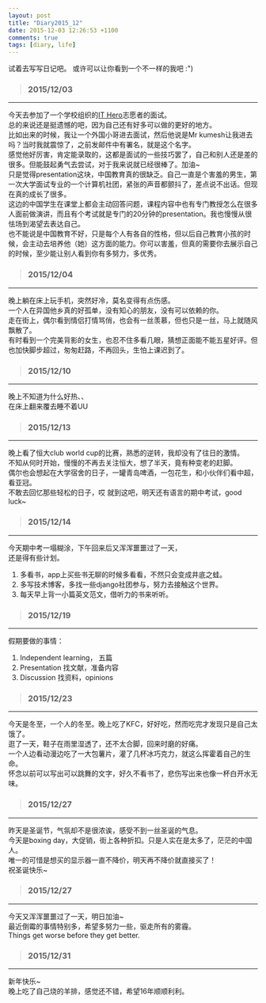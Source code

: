 ```yaml
---
layout: post
title: "Diary2015_12"
date: 2015-12-03 12:26:53 +1100
comments: true
tags: [diary, life]
---
```


试着去写写日记吧。 或许可以让你看到一个不一样的我吧 :")  

<!--more-->
   

>### 2015/12/03 ###
----------
今天去参加了一个学校组织的[IT Hero](https://www.it.unsw.edu.au/students/it_hero.html)志愿者的面试。    
总的来说还是挺遗憾的吧，因为自己还有好多可以做的更好的地方。    
比如出来的时候，我让一个外国小哥进去面试，然后他说是Mr kumesh让我进去吗？当时我就震惊了，之前发邮件中有署名，就是这个名字。   
感觉他好厉害，肯定能录取的，这都是面试的一些技巧罢了，自己和别人还是差的很多。但能鼓起勇气去尝试，对于我来说就已经很棒了。加油~   
只是觉得presentation这块，中国教育真的很缺乏。自己一直是个害羞的男生，第一次大学面试专业的一个计算机社团，紧张的声音都颤抖了，差点说不出话。但现在真的成长了很多。    
这边的中国学生在课堂上都会主动回答问题，课程内容中也有专门教授怎么在很多人面前做演讲，而且有个考试就是专门的20分钟的presentation。我也慢慢从很怯场到渴望去表达自己。   
也不能说是中国教育不好，只是每个人有各自的性格，但以后自己教育小孩的时候，会主动去培养他（她）这方面的能力。你可以害羞，但真的需要你去展示自己的时候，至少能让别人看到你有多努力，多优秀。    
<img  style="max-height:500px" class="lazy" data-original="/images/blog/151203_diary/151203_campu.JPG">
 

>### 2015/12/04 ###
----------
晚上躺在床上玩手机，突然好冷，莫名变得有点伤感。   
一个人在异国他乡真的好孤单，没有知心的朋友，没有可以依赖的你。    
走在街上，偶尔看到情侣打情骂俏，也会有一丝羡慕，但也只是一丝，马上就随风飘散了。   
有时看到一个完美背影的女生，也忍不住多看几眼，猜想正面能不能五星好评。但也加快脚步超过，匆匆赶路，不再回头，生怕上课迟到了。    
 

>### 2015/12/10 ###
----------
晚上不知道为什么好热、、     
在床上翻来覆去睡不着UU   
 

>### 2015/12/13 ###
----------
晚上看了恒大club world cup的比赛，熟悉的逆转，我却没有了往日的激情。    
不知从何时开始，慢慢的不再去关注恒大，想了半天，竟有种变老的赶脚。   
偶尔也会想起在大学宿舍的日子，一罐青岛啤酒，一包花生，和小伙伴们看中超，看亚冠。    
不敢去回忆那些轻松的日子，哎 就到这吧，明天还有语言的期中考试，good luck~   
 

>### 2015/12/14 ###
----------
今天期中考一塌糊涂，下午回来后又浑浑噩噩过了一天，   
还是得有些计划。   
1. 多看书，app上买些书无聊的时候多看看，不然只会变成井底之蛙。   
2. 多写技术博客，多找一些django社团参与，努力去接触这个世界。   
3. 每天早上背一小篇英文范文，借听力的书来听听。    
 

>### 2015/12/19 ###
----------
假期要做的事情：   
1. Independent learning， 五篇    
2. Presentation 找文献，准备内容    
3. Discussion 找资料，opinions     
 

>### 2015/12/23 ###
----------
今天是冬至，一个人的冬至。晚上吃了KFC，好好吃，然而吃完才发现只是自己太饿了。    
逛了一天，鞋子在雨里湿透了，还不太合脚，回来时磨的好痛。    
一个人边看动漫边吃了一大包薯片，灌了几杯冰巧克力，就这么挥霍着自己的生命。    
怀念以前可以写出可以跳舞的文字，好久不看书了，悲伤写出来也像一杯白开水无味。    
<img  style="max-height:300px" class="lazy" data-original="/images/blog/151203_diary/3510.PNG">
 

>### 2015/12/27 ###
----------
昨天是圣诞节，气氛却不是很浓诶，感受不到一丝圣诞的气息。    
今天是boxing day，大促销，街上各种折扣。只是人实在是太多了，茫茫的中国人。   
唯一的可惜是想买的显示器一直不降价，明天再不降价就直接买了！   
祝圣诞快乐~    
<img  style="max-height:430px" class="lazy" data-original="/images/blog/151203_diary/Christmas.JPG">
 

>### 2015/12/27 ###
----------
今天又浑浑噩噩过了一天，明日加油~     
最近倒霉的事情特别多，希望多努力一些，驱走所有的雾霾。    
Things get worse before they get better. 
 

>### 2015/12/31 ###
----------
新年快乐~     
晚上吃了自己烧的羊排，感觉还不错，希望16年顺顺利利。    
 

